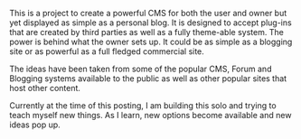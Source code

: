 This is a project to create a powerful CMS for both the user and owner but yet displayed as simple as a personal blog. It is designed to accept plug-ins that are created by third parties as well as a fully theme-able system. The power is behind what the owner sets up. It could be as simple as a blogging site or as powerful as a full fledged commercial site.

The ideas have been taken from some of the popular CMS, Forum and Blogging systems available to the public as well as other popular sites that host other content.

Currently at the time of this posting, I am building this solo and trying to teach myself new things. As I learn, new options become available and new ideas pop up.